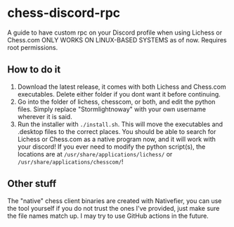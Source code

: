 # chess-discord-rpc
A guide to have custom rpc on your Discord profile when using Lichess or Chess.com
ONLY WORKS ON LINUX-BASED SYSTEMS as of now. Requires root permissions.

## How to do it
1. Download the latest release, it comes with both Lichess and Chess.com executables. Delete either folder if you dont want it before continuing.
2. Go into the folder of lichess, chesscom, or both, and edit the python files. Simply replace "Stormlightnoway" with your own username wherever it is said.
3. Run the installer with `./install.sh`. This will move the executables and .desktop files to the correct places.
You should be able to search for Lichess or Chess.com as a native program now, and it will work with your discord! If you ever need to modify the python script(s), the locations are at `/usr/share/applications/lichess/` or `/usr/share/applications/chesscom/`! 

## Other stuff
The "native" chess client binaries are created with Nativefier, you can use the tool yourself if you do not trust the ones I've provided, just make sure the file names match up.
I may try to use GitHub actions in the future.
